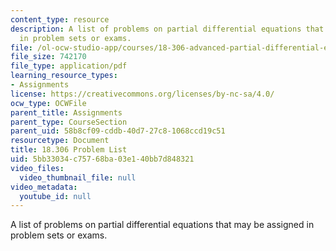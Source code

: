 ```yaml
---
content_type: resource
description: A list of problems on partial differential equations that may be assigned
  in problem sets or exams.
file: /ol-ocw-studio-app/courses/18-306-advanced-partial-differential-equations-with-applications-fall-2009/5bb33034c75768ba03e140bb7d848321_MIT18_306f09_assn02_ProblemList20080319.pdf
file_size: 742170
file_type: application/pdf
learning_resource_types:
- Assignments
license: https://creativecommons.org/licenses/by-nc-sa/4.0/
ocw_type: OCWFile
parent_title: Assignments
parent_type: CourseSection
parent_uid: 58b8cf09-cddb-40d7-27c8-1068ccd19c51
resourcetype: Document
title: 18.306 Problem List
uid: 5bb33034-c757-68ba-03e1-40bb7d848321
video_files:
  video_thumbnail_file: null
video_metadata:
  youtube_id: null
---
```

A list of problems on partial differential equations that may be assigned in problem sets or exams.